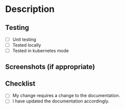 # Description

<!--- Describe your changes in detail. -->
<!--- If applicable please link this PR to its corresponding issue. -->

## Testing

<!--- Please describe how you tested your changes. -->

- [ ] Unit testing
- [ ] Tested locally
- [ ] Tested in kubernetes mode

## Screenshots (if appropriate)

## Checklist

<!--- These can be used to show you've met the issue criteria, or similar. -->
<!--- If you're unsure about any of these, don't hesitate to ask. We're here to help! -->

- [ ] My change requires a change to the documentation.
- [ ] I have updated the documentation accordingly.
